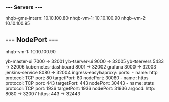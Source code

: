 ### --- Servers --- ###

nhqb-gms-intern: 10.10.100.80
nhqb-vm-1: 10.10.100.90
nhqb-vm-2: 10.10.100.95

## --- NodePort --- ##

nhqb-vm-1: 10.10.100.90

yb-master-ui 7000 -> 32001
yb-tserver-ui 9000 -> 32005
yb-tservers 5433 -> 32006
kubernetes-dashboard 8001 -> 32002
grafana 3000 -> 32003
jenkins-service 8080 -> 32004
ingress-easyhaproxy:
    ports:
    - name: http
      protocol: TCP
      port: 80
      targetPort: 80
      nodePort: 30080
    - name: https
      protocol: TCP
      port: 443
      targetPort: 443
      nodePort: 30443
    - name: stats
      protocol: TCP
      port: 1936
      targetPort: 1936
      nodePort: 31936
argocd:
  http: 8080 -> 32007
  https: 443 -> 32443